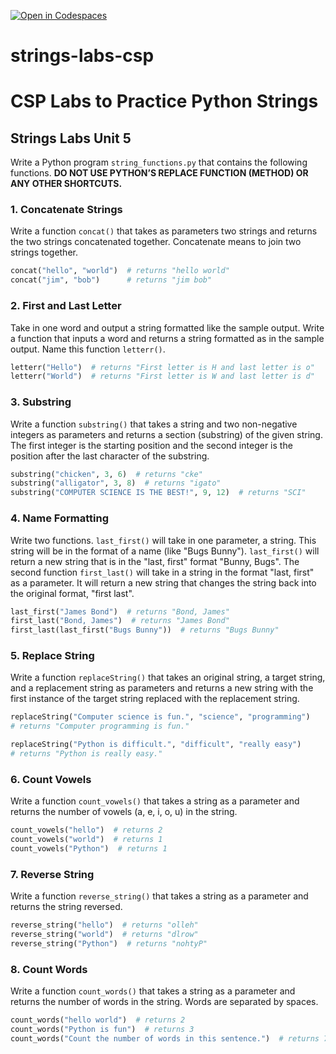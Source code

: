 [![Open in Codespaces](https://classroom.github.com/assets/launch-codespace-2972f46106e565e64193e422d61a12cf1da4916b45550586e14ef0a7c637dd04.svg)](https://classroom.github.com/open-in-codespaces?assignment_repo_id=17032012)
# strings-labs-csp
# CSP Labs to Practice Python Strings

## Strings Labs Unit 5

Write a Python program `string_functions.py` that contains the following functions. **DO NOT USE PYTHON’S REPLACE FUNCTION (METHOD) OR ANY OTHER SHORTCUTS.**

### 1. Concatenate Strings

Write a function `concat()` that takes as parameters two strings and returns the two strings concatenated together. Concatenate means to join two strings together.

```python
concat("hello", "world")  # returns "hello world"
concat("jim", "bob")      # returns "jim bob"
```

### 2. First and Last Letter

Take in one word and output a string formatted like the sample output. Write a function that inputs a word and returns a string formatted as in the sample output. Name this function `letterr()`.

```python
letterr("Hello")  # returns "First letter is H and last letter is o"
letterr("World")  # returns "First letter is W and last letter is d"
```

### 3. Substring

Write a function `substring()` that takes a string and two non-negative integers as parameters and returns a section (substring) of the given string. The first integer is the starting position and the second integer is the position after the last character of the substring.

```python
substring("chicken", 3, 6)  # returns "cke"
substring("alligator", 3, 8)  # returns "igato"
substring("COMPUTER SCIENCE IS THE BEST!", 9, 12)  # returns "SCI"
```

### 4. Name Formatting

Write two functions. `last_first()` will take in one parameter, a string. This string will be in the format of a name (like "Bugs Bunny"). `last_first()` will return a new string that is in the "last, first" format "Bunny, Bugs". The second function `first_last()` will take in a string in the format "last, first" as a parameter. It will return a new string that changes the string back into the original format, "first last".

```python
last_first("James Bond")  # returns "Bond, James"
first_last("Bond, James")  # returns "James Bond"
first_last(last_first("Bugs Bunny"))  # returns "Bugs Bunny"
```

### 5. Replace String

Write a function `replaceString()` that takes an original string, a target string, and a replacement string as parameters and returns a new string with the first instance of the target string replaced with the replacement string.

```python
replaceString("Computer science is fun.", "science", "programming")
# returns "Computer programming is fun."

replaceString("Python is difficult.", "difficult", "really easy")
# returns "Python is really easy."
```
### 6. Count Vowels

Write a function `count_vowels()` that takes a string as a parameter and returns the number of vowels (a, e, i, o, u) in the string.

```python
count_vowels("hello")  # returns 2
count_vowels("world")  # returns 1
count_vowels("Python")  # returns 1
```

### 7. Reverse String

Write a function `reverse_string()` that takes a string as a parameter and returns the string reversed.

```python
reverse_string("hello")  # returns "olleh"
reverse_string("world")  # returns "dlrow"
reverse_string("Python")  # returns "nohtyP"
```

### 8. Count Words

Write a function `count_words()` that takes a string as a parameter and returns the number of words in the string. Words are separated by spaces.

```python
count_words("hello world")  # returns 2
count_words("Python is fun")  # returns 3
count_words("Count the number of words in this sentence.")  # returns 7
```

